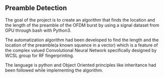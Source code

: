  ## Preamble Detection ## 

  The goal of the project is to create an algorithm that finds the location and the length of the preamble of the OFDM burst by using a signal dataset from GPU through bash with Python3.

  The automatization algorithm had been developed to find the length and the location of the preamble(a known squence in a vector) which is a feature of the complex valued Convolutional Neural Network specifically designed by WCSL group for RF fingerprinting.
  
  The language is python and Object Oriented principles like inheritance had been followed while implementing the algorithm.
  

